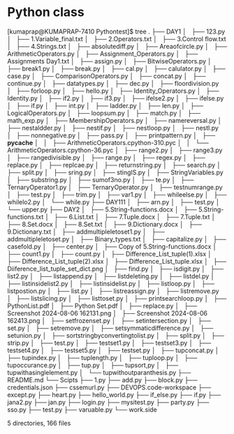 # Python class
[kumaprap@KUMAPRAP-7410 Pythontest]$ tree
.
├── DAY1
│   ├── 123.py
│   ├── 1.Variable_final.txt
│   ├── 2.Operators.txt
│   ├── 3.Control flow.txt
│   ├── 4.Strings.txt
│   ├── absolutediff.py
│   ├── Areaofcircle.py
│   ├── ArithmeticOperators.py
│   ├── Assignment_Operators.py
│   ├── Assignments Day1.txt
│   ├── assign.py
│   ├── BitwiseOperators.py
│   ├── break1.py
│   ├── break.py
│   ├── cal.py
│   ├── calulator.py
│   ├── case.py
│   ├── ComparisonOperators.py
│   ├── concat.py
│   ├── continue.py
│   ├── datatypes.py
│   ├── dec.py
│   ├── floordivision.py
│   ├── forloop.py
│   ├── hello.py
│   ├── Identity_Operators.py
│   ├── Identity.py
│   ├── if2.py
│   ├── if3.py
│   ├── ifelse2.py
│   ├── ifelse.py
│   ├── if.py
│   ├── int.py
│   ├── ladder.py
│   ├── len.py
│   ├── LogicalOperators.py
│   ├── loopsum.py
│   ├── match.py
│   ├── math_exp.py
│   ├── MembershipOperators.py
│   ├── namereversal.py
│   ├── nestaldder.py
│   ├── nestif.py
│   ├── nestloop.py
│   ├── nestl.py
│   ├── nonnegative.py
│   ├── pass.py
│   ├── printpattern.py
│   ├── __pycache__
│   │   ├── ArithmeticOperators.cpython-310.pyc
│   │   └── ArithmeticOperators.cpython-36.pyc
│   ├── range2.py
│   ├── range3.py
│   ├── rangedivisible.py
│   ├── range.py
│   ├── regex.py
│   ├── replace.py
│   ├── replcae.py
│   ├── returnstring.py
│   ├── search.py
│   ├── split.py
│   ├── sring.py
│   ├── stingIS.py
│   ├── StringVariables.py
│   ├── substring.py
│   ├── sumof3no.py
│   ├── te.py
│   ├── TernaryOperator1.py
│   ├── TernaryOperator.py
│   ├── testnumrange.py
│   ├── test.py
│   ├── trim.py
│   ├── var1.py
│   ├── whileelse.py
│   ├── whilelo2.py
│   └── while.py
├── DAY111
│   ├── arn.py
│   ├── test.py
│   └── upper.py
├── DAY2
│   ├── 5.String-functions.docx
│   ├── 5.String-functions.txt
│   ├── 6.List.txt
│   ├── 7.Tuple.docx
│   ├── 7.Tuple.txt
│   ├── 8.Set.docx
│   ├── 8.Set.txt
│   ├── 9.Dictionary.docx
│   ├── 9.Dictionary.txt
│   ├── addmultipleletoset1.py
│   ├── addmultipleletoset.py
│   ├── Binary_types.txt
│   ├── capitalize.py
│   ├── casefold.py
│   ├── center.py
│   ├── Copy of 5.String-functions.docx
│   ├── count1.py
│   ├── count.py
│   ├── Difference_List_tuple(1).xlsx
│   ├── Difference_List_tuple(2).xlsx
│   ├── Difference_List_tuple.xlsx
│   ├── Diiference_list_tuple_set_dict.png
│   ├── find.py
│   ├── isdigit.py
│   ├── list2.py
│   ├── listappend.py
│   ├── listdeleting.py
│   ├── listdel.py
│   ├── listinsidelist2.py
│   ├── listinsidelist.py
│   ├── listloop.py
│   ├── listpostion.py
│   ├── list.py
│   ├── listreassign.py
│   ├── listremove.py
│   ├── listslicing.py
│   ├── listtoset.py
│   ├── printsearchloop.py
│   ├── PythonList.pdf
│   ├── Python Set.pdf
│   ├── replace.py
│   ├── Screenshot 2024-08-06 162131.png
│   ├── Screenshot 2024-08-06 162413.png
│   ├── setfrozenset.py
│   ├── setintersection.py
│   ├── set.py
│   ├── setremove.py
│   ├── setsymmaticdifference.py
│   ├── setunion.py
│   ├── sortstringbyconvertingtolist.py
│   ├── split.py
│   ├── strip.py
│   ├── test.py
│   ├── testset1.py
│   ├── testset3.py
│   ├── testset4.py
│   ├── testset5.py
│   ├── testset.py
│   ├── tupconcat.py
│   ├── tupindex.py
│   ├── tuplength.py
│   ├── tuploop.py
│   ├── tupoccurance.py
│   ├── tup.py
│   ├── tupsort,py
│   ├── tupwithasinglelement.py
│   └── tupwithoutparanthesis.py
├── README.md
└── Scipts
    ├── 1.py
    ├── add.py
    ├── block.py
    ├── credentials.json
    ├── cssemurl.py
    ├── DEVOPS.code-workspace
    ├── except.py
    ├── heart.py
    ├── hello_world.py
    ├── if_else.py
    ├── if.py
    ├── jana2.py
    ├── jan.py
    ├── login.py
    ├── mysitest.py
    ├── party.py
    ├── sso.py
    ├── test.py
    ├── varuable.py
    └── work.side

5 directories, 166 files

